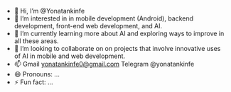 - 👋 Hi, I’m @Yonatankinfe
- 👀 I’m interested in in mobile development (Android), backend development, front-end web development, and AI.
- 🌱 I’m currently learning more about AI and exploring ways to improve in all these areas.
- 💞️ I’m looking to collaborate on on projects that involve innovative uses of AI in mobile and web development.
- 📫 Gmail yonatankinfe0@gmail.com 
     Telegram @yonatankinfe
- 😄 Pronouns: ...
- ⚡ Fun fact: ...

<!---
Yonatankinfe/Yonatankinfe is a ✨ special ✨ repository because its `README.md` (this file) appears on your GitHub profile.
You can click the Preview link to take a look at your changes.
--->
